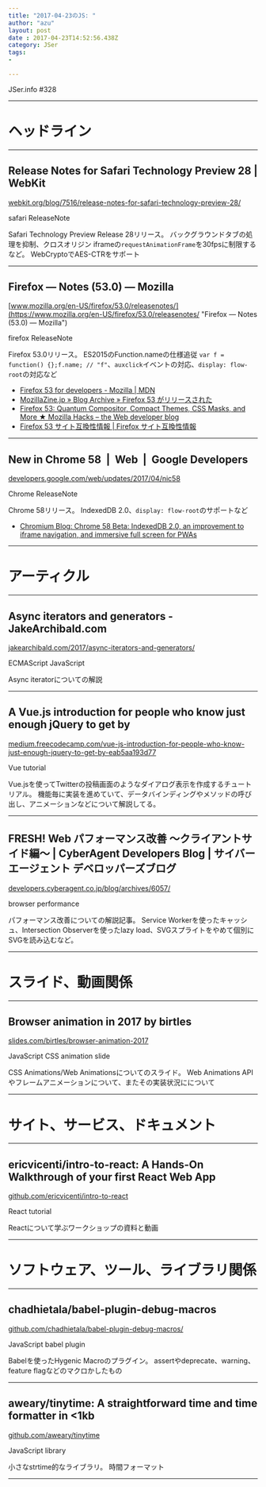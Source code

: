 ```yaml
---
title: "2017-04-23のJS: "
author: "azu"
layout: post
date : 2017-04-23T14:52:56.438Z
category: JSer
tags:
-

---
```


JSer.info #328

----

<h1 class="site-genre">ヘッドライン</h1>

----

## Release Notes for Safari Technology Preview 28 | WebKit
[webkit.org/blog/7516/release-notes-for-safari-technology-preview-28/](https://webkit.org/blog/7516/release-notes-for-safari-technology-preview-28/ "Release Notes for Safari Technology Preview 28 | WebKit")
<p class="jser-tags jser-tag-icon"><span class="jser-tag">safari</span> <span class="jser-tag">ReleaseNote</span></p>

Safari Technology Preview Release 28リリース。
バックグラウンドタブの処理を抑制、クロスオリジン iframeの`requestAnimationFrame`を30fpsに制限するなど。
WebCryptoでAES-CTRをサポート


----

## Firefox — Notes (53.0) — Mozilla
[www.mozilla.org/en-US/firefox/53.0/releasenotes/](https://www.mozilla.org/en-US/firefox/53.0/releasenotes/ "Firefox — Notes (53.0) — Mozilla")
<p class="jser-tags jser-tag-icon"><span class="jser-tag">firefox</span> <span class="jser-tag">ReleaseNote</span></p>

Firefox 53.0リリース。
ES2015のFunction.nameの仕様追従
`var f = function() {};f.name; // "f"`、`auxclick`イベントの対応、`display: flow-root`の対応など

- [Firefox 53 for developers - Mozilla | MDN](https://developer.mozilla.org/ja/Firefox/Releases/53 "Firefox 53 for developers - Mozilla | MDN")
- [MozillaZine.jp » Blog Archive » Firefox 53 がリリースされた](http://mozillazine.jp/?p&#x3D;5422 "MozillaZine.jp » Blog Archive » Firefox 53 がリリースされた")
- [Firefox 53: Quantum Compositor, Compact Themes, CSS Masks, and More ★ Mozilla Hacks – the Web developer blog](https://hacks.mozilla.org/2017/04/firefox-53-quantum-compositor-compact-themes-css-masks-and-more/ "Firefox 53: Quantum Compositor, Compact Themes, CSS Masks, and More ★ Mozilla Hacks – the Web developer blog")
- [Firefox 53 サイト互換性情報 | Firefox サイト互換性情報](https://www.fxsitecompat.com/ja/versions/53/ "Firefox 53 サイト互換性情報 | Firefox サイト互換性情報")

----

## New in Chrome 58  |  Web  |  Google Developers
[developers.google.com/web/updates/2017/04/nic58](https://developers.google.com/web/updates/2017/04/nic58 "New in Chrome 58  |  Web  |  Google Developers")
<p class="jser-tags jser-tag-icon"><span class="jser-tag">Chrome</span> <span class="jser-tag">ReleaseNote</span></p>

Chrome 58リリース。
IndexedDB 2.0、`display: flow-root`のサポートなど

- [Chromium Blog: Chrome 58 Beta: IndexedDB 2.0, an improvement to iframe navigation, and immersive full screen for PWAs](https://blog.chromium.org/2017/03/chrome-58-beta-indexeddb-20_21.html "Chromium Blog: Chrome 58 Beta: IndexedDB 2.0, an improvement to iframe navigation, and immersive full screen for PWAs")

----
<h1 class="site-genre">アーティクル</h1>

----

## Async iterators and generators - JakeArchibald.com
[jakearchibald.com/2017/async-iterators-and-generators/](https://jakearchibald.com/2017/async-iterators-and-generators/ "Async iterators and generators - JakeArchibald.com")
<p class="jser-tags jser-tag-icon"><span class="jser-tag">ECMAScript</span> <span class="jser-tag">JavaScript</span></p>

Async iteratorについての解説


----

## A Vue.js introduction for people who know just enough jQuery to get by
[medium.freecodecamp.com/vue-js-introduction-for-people-who-know-just-enough-jquery-to-get-by-eab5aa193d77](https://medium.freecodecamp.com/vue-js-introduction-for-people-who-know-just-enough-jquery-to-get-by-eab5aa193d77 "A Vue.js introduction for people who know just enough jQuery to get by")
<p class="jser-tags jser-tag-icon"><span class="jser-tag">Vue</span> <span class="jser-tag">tutorial</span></p>

Vue.jsを使ってTwitterの投稿画面のようなダイアログ表示を作成するチュートリアル。
機能毎に実装を進めていて、データバインディングやメソッドの呼び出し、アニメーションなどについて解説してる。


----

## FRESH! Web パフォーマンス改善 〜クライアントサイド編〜 | CyberAgent Developers Blog | サイバーエージェント デベロッパーズブログ
[developers.cyberagent.co.jp/blog/archives/6057/](https://developers.cyberagent.co.jp/blog/archives/6057/ "FRESH! Web パフォーマンス改善 〜クライアントサイド編〜 | CyberAgent Developers Blog | サイバーエージェント デベロッパーズブログ")
<p class="jser-tags jser-tag-icon"><span class="jser-tag">browser</span> <span class="jser-tag">performance</span></p>

パフォーマンス改善についての解説記事。
Service Workerを使ったキャッシュ、Intersection Observerを使ったlazy load、SVGスプライトをやめて個別にSVGを読み込むなど。


----
<h1 class="site-genre">スライド、動画関係</h1>

----

## Browser animation in 2017 by birtles
[slides.com/birtles/browser-animation-2017](http://slides.com/birtles/browser-animation-2017 "Browser animation in 2017 by birtles")
<p class="jser-tags jser-tag-icon"><span class="jser-tag">JavaScript</span> <span class="jser-tag">CSS</span> <span class="jser-tag">animation</span> <span class="jser-tag">slide</span></p>

CSS Animations/Web Animationsについてのスライド。
Web Animations APIやフレームアニメーションについて、またその実装状況にについて


----
<h1 class="site-genre">サイト、サービス、ドキュメント</h1>

----

## ericvicenti/intro-to-react: A Hands-On Walkthrough of your first React Web App
[github.com/ericvicenti/intro-to-react](https://github.com/ericvicenti/intro-to-react "ericvicenti/intro-to-react: A Hands-On Walkthrough of your first React Web App")
<p class="jser-tags jser-tag-icon"><span class="jser-tag">React</span> <span class="jser-tag">tutorial</span></p>

Reactについて学ぶワークショップの資料と動画


----
<h1 class="site-genre">ソフトウェア、ツール、ライブラリ関係</h1>

----

## chadhietala/babel-plugin-debug-macros
[github.com/chadhietala/babel-plugin-debug-macros/](https://github.com/chadhietala/babel-plugin-debug-macros/ "chadhietala/babel-plugin-debug-macros")
<p class="jser-tags jser-tag-icon"><span class="jser-tag">JavaScript</span> <span class="jser-tag">babel</span> <span class="jser-tag">plugin</span></p>

Babelを使ったHygenic Macroのプラグイン。
assertやdeprecate、warning、feature flagなどのマクロかしたもの


----

## aweary/tinytime: A straightforward time and time formatter in <1kb
[github.com/aweary/tinytime](https://github.com/aweary/tinytime "aweary/tinytime: A straightforward time and time formatter in <1kb")
<p class="jser-tags jser-tag-icon"><span class="jser-tag">JavaScript</span> <span class="jser-tag">library</span></p>

小さなstrtime的なライブラリ。 時間フォーマット


----
